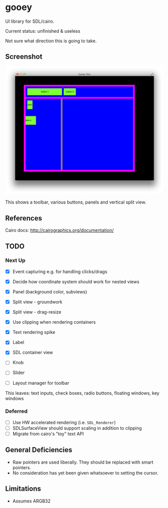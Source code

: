 # gooey

UI library for SDL/cairo.

Current status: unfinished & useless

Not sure what direction this is going to take.

## Screenshot

![gooey screenshot](gooey.png)

This shows a toolbar, various buttons, panels and vertical split view.

## References

Cairo docs: http://cairographics.org/documentation/

## TODO

### Next Up

  - [x] Event capturing e.g. for handling clicks/drags
  - [x] Decide how coordinate system should work for nested views
  - [x] Panel (background color, subviews)
  - [x] Split view - groundwork
  - [x] Split view - drag-resize 
  - [x] Use clipping when rendering containers
  - [x] Text rendering spike
  - [x] Label
  - [x] SDL container view
  - [ ] Knob
  - [ ] Slider
  - [ ] Layout manager for toolbar
  

This leaves: text inputs, check boxes, radio buttons, floating windows, key windows

### Deferred

  - [ ] Use HW accelerated rendering (i.e. `SDL_Renderer`)
  - [ ] SDLSurfaceView should support scaling in addition to clipping
  - [ ] Migrate from cairo's "toy" text API

## General Deficiencies

  - Raw pointers are used liberally. They should be replaced with smart pointers.
  - No consideration has yet been given whatsoever to setting the cursor.
  
## Limitations

  - Assumes ARGB32